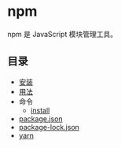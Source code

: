 # npm

npm 是 JavaScript 模块管理工具。

## 目录

- [安装](install.md)
- [用法](usage.md)
- 命令
    - [install](cli/install)
- [package.json](package.json.md)
- [package-lock.json](package-lock.json.md)
- [yarn](yarn.md)
